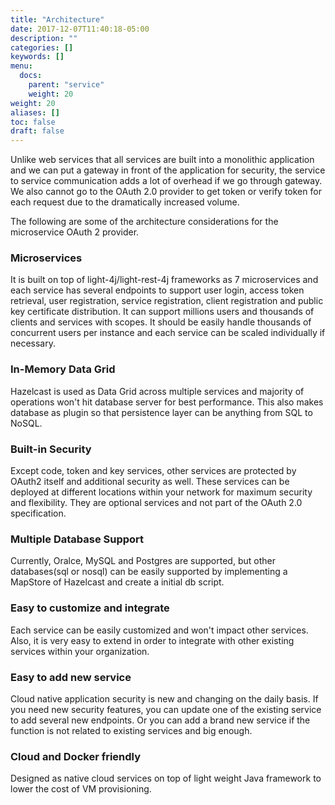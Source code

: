 ```yaml
---
title: "Architecture"
date: 2017-12-07T11:40:18-05:00
description: ""
categories: []
keywords: []
menu:
  docs:
    parent: "service"
    weight: 20
weight: 20
aliases: []
toc: false
draft: false
---
```



Unlike web services that all services are built into a monolithic application and we
can put a gateway in front of the application for security, the service to service
communication adds a lot of overhead if we go through gateway. We also cannot go to
the OAuth 2.0 provider to get token or verify token for each request due to the 
dramatically increased volume.

The following are some of the architecture considerations for the microservice OAuth
2 provider. 
 

### Microservices

It is built on top of light-4j/light-rest-4j frameworks as 7 microservices and each service 
has several endpoints to support user login, access token retrieval, user registration, service 
registration, client registration and public key certificate distribution. It can support 
millions users and thousands of clients and services with scopes. It should be easily handle 
thousands of concurrent users per instance and each service can be scaled individually if 
necessary.

### In-Memory Data Grid

Hazelcast is used as Data Grid across multiple services and majority of operations
won't hit database server for best performance. This also makes database as plugin
so that persistence layer can be anything from SQL to NoSQL.


### Built-in Security

Except code, token and key services, other services are protected by OAuth2 itself and 
additional security as well. These services can be deployed at different locations within 
your network for maximum security and flexibility. They are optional services and not
part of the OAuth 2.0 specification.

### Multiple Database Support

Currently, Oralce, MySQL and Postgres are supported, but other databases(sql or nosql) 
can be easily supported by implementing a MapStore of Hazelcast and create a initial 
db script. 

### Easy to customize and integrate

Each service can be easily customized and won't impact other services. Also, it is very 
easy to extend in order to integrate with other existing services within your organization.

### Easy to add new service

Cloud native application security is new and changing on the daily basis. If you need new 
security features, you can update one of the existing service to add several new endpoints.
Or you can add a brand new service if the function is not related to existing services and
big enough.

### Cloud and Docker friendly

Designed as native cloud services on top of light weight Java framework to lower the cost of
VM provisioning.

